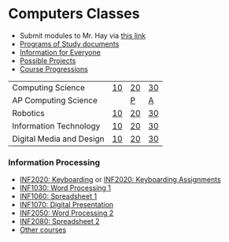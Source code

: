 # Computers Classes

* Submit modules to Mr. Hay via [this link](https://docs.google.com/forms/d/e/1FAIpQLScIZrjRTpD64dPnaIdrAFdmINwL3YrzpxbgST33zdBQeFD6ig/viewform)
* [Programs of Study documents](https://github.com/BevFacey/bevfacey.github.io/tree/main/ProgramsOfStudy)
* [Information for Everyone](everyone.md)
* [Possible Projects](projects.md)
* [Course Progressions](progressions.md)

| | | | |
|-|-|-|-|
|Computing Science|[10](cs10.md)|[20](cs20.md)|[30](cs30.md)|
|AP Computing Science||[P](apcsp.md)|[A](apsca.md)|
|Robotics|[10](r10.md)|[20](r20.md)|[30](r30.md)|
|Information Technology|[10](it10.md)|[20](it20.md)|[30](it30.md)|
|Digital Media and Design|[10](DMD10.md)|[20](DMD20.md)|[30](DMD30.md)|

### Information Processing

* [INF2020: Keyboarding](INF2020.md) or [INF2020: Keyboarding Assignments](INF2020)
* [INF1030: Word Processing 1](INF1030)
* [INF1060: Spreadsheet 1](INF1060)
* [INF1070: Digital Presentation](INF1070)
* [INF2050: Word Processing 2](INF2050)
* [INF2080: Spreadsheet 2](INF2080)
* [Other courses](https://moodlehub.ca/course/index.php?categoryid=15)
